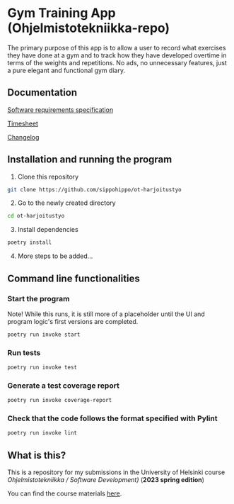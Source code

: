 
# Gym Training App (Ohjelmistotekniikka-repo)

The primary purpose of this app is to allow a user to record what exercises they have done at a gym and to track how they have developed overtime in terms of the weights and repetitions. No ads, no unnecessary features, just a pure elegant and functional gym diary. 



## Documentation

[Software requirements specification](https://github.com/sippohippo/ot-harjoitustyo/blob/master/dokumentaatio/vaatimusmaarittely.md)

[Timesheet](https://github.com/sippohippo/ot-harjoitustyo/blob/master/dokumentaatio/timesheet.md)

[Changelog](https://github.com/sippohippo/ot-harjoitustyo/blob/master/dokumentaatio/changelog.md)

## Installation and running the program

1. Clone this repository 

```bash
git clone https://github.com/sippohippo/ot-harjoitustyo
```

2. Go to the newly created directory

```bash
cd ot-harjoitustyo
```

3. Install dependencies

```bash
poetry install
```

4. More steps to be added...

## Command line functionalities

### Start the program

Note! While this runs, it is still more of a placeholder until the UI and program logic's first versions are completed.

```bash
poetry run invoke start
```

### Run tests

```bash
poetry run invoke test
```

### Generate a test coverage report

```bash
poetry run invoke coverage-report
```

### Check that the code follows the format specified with Pylint

```bash
poetry run invoke lint
```

## What is this?

This is a repository for my submissions in the University of Helsinki course *Ohjelmistotekniikka / Software Development)* (**2023 spring edition**)

You can find the course materials [here](https://ohjelmistotekniikka-hy.github.io). 

